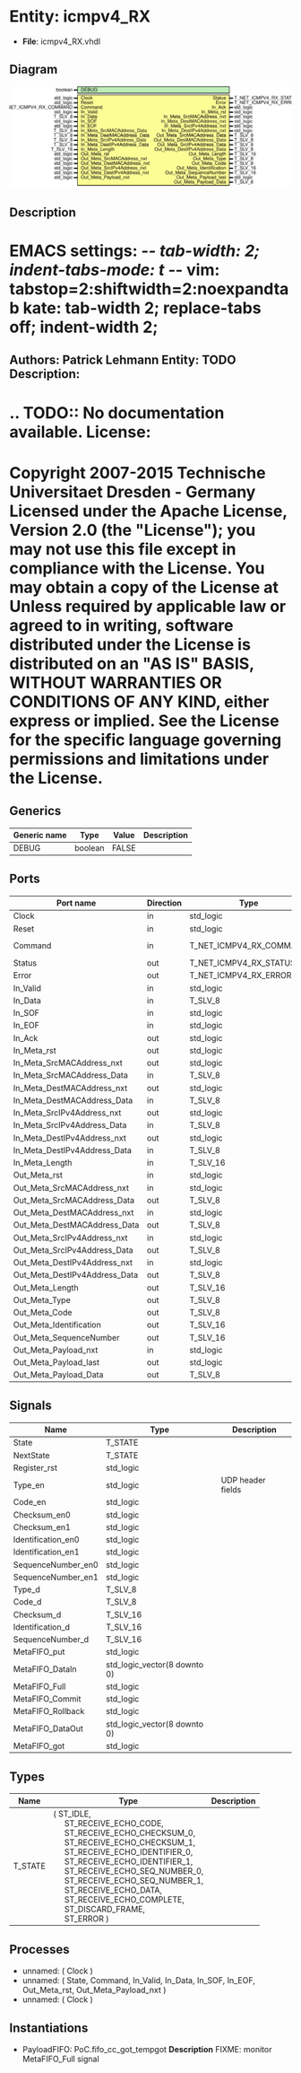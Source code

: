 # Entity: icmpv4_RX

- **File**: icmpv4_RX.vhdl
## Diagram

![Diagram](icmpv4_RX.svg "Diagram")
## Description

EMACS settings: -*-  tab-width: 2; indent-tabs-mode: t -*-
vim: tabstop=2:shiftwidth=2:noexpandtab
kate: tab-width 2; replace-tabs off; indent-width 2;
=============================================================================
Authors:				 	Patrick Lehmann
Entity:				 	TODO
Description:
-------------------------------------
.. TODO:: No documentation available.
License:
=============================================================================
Copyright 2007-2015 Technische Universitaet Dresden - Germany
Licensed under the Apache License, Version 2.0 (the "License");
you may not use this file except in compliance with the License.
You may obtain a copy of the License at
Unless required by applicable law or agreed to in writing, software
distributed under the License is distributed on an "AS IS" BASIS,
WITHOUT WARRANTIES OR CONDITIONS OF ANY KIND, either express or implied.
See the License for the specific language governing permissions and
limitations under the License.
=============================================================================
## Generics

| Generic name | Type    | Value | Description |
| ------------ | ------- | ----- | ----------- |
| DEBUG        | boolean | FALSE |             |
## Ports

| Port name                     | Direction | Type                    | Description   |
| ----------------------------- | --------- | ----------------------- | ------------- |
| Clock                         | in        | std_logic               |               |
| Reset                         | in        | std_logic               |               |
| Command                       | in        | T_NET_ICMPV4_RX_COMMAND | CSE interface |
| Status                        | out       | T_NET_ICMPV4_RX_STATUS  |               |
| Error                         | out       | T_NET_ICMPV4_RX_ERROR   |               |
| In_Valid                      | in        | std_logic               | IN port       |
| In_Data                       | in        | T_SLV_8                 |               |
| In_SOF                        | in        | std_logic               |               |
| In_EOF                        | in        | std_logic               |               |
| In_Ack                        | out       | std_logic               |               |
| In_Meta_rst                   | out       | std_logic               |               |
| In_Meta_SrcMACAddress_nxt     | out       | std_logic               |               |
| In_Meta_SrcMACAddress_Data    | in        | T_SLV_8                 |               |
| In_Meta_DestMACAddress_nxt    | out       | std_logic               |               |
| In_Meta_DestMACAddress_Data   | in        | T_SLV_8                 |               |
| In_Meta_SrcIPv4Address_nxt    | out       | std_logic               |               |
| In_Meta_SrcIPv4Address_Data   | in        | T_SLV_8                 |               |
| In_Meta_DestIPv4Address_nxt   | out       | std_logic               |               |
| In_Meta_DestIPv4Address_Data  | in        | T_SLV_8                 |               |
| In_Meta_Length                | in        | T_SLV_16                |               |
| Out_Meta_rst                  | in        | std_logic               | OUT Port      |
| Out_Meta_SrcMACAddress_nxt    | in        | std_logic               |               |
| Out_Meta_SrcMACAddress_Data   | out       | T_SLV_8                 |               |
| Out_Meta_DestMACAddress_nxt   | in        | std_logic               |               |
| Out_Meta_DestMACAddress_Data  | out       | T_SLV_8                 |               |
| Out_Meta_SrcIPv4Address_nxt   | in        | std_logic               |               |
| Out_Meta_SrcIPv4Address_Data  | out       | T_SLV_8                 |               |
| Out_Meta_DestIPv4Address_nxt  | in        | std_logic               |               |
| Out_Meta_DestIPv4Address_Data | out       | T_SLV_8                 |               |
| Out_Meta_Length               | out       | T_SLV_16                |               |
| Out_Meta_Type                 | out       | T_SLV_8                 |               |
| Out_Meta_Code                 | out       | T_SLV_8                 |               |
| Out_Meta_Identification       | out       | T_SLV_16                |               |
| Out_Meta_SequenceNumber       | out       | T_SLV_16                |               |
| Out_Meta_Payload_nxt          | in        | std_logic               |               |
| Out_Meta_Payload_last         | out       | std_logic               |               |
| Out_Meta_Payload_Data         | out       | T_SLV_8                 |               |
## Signals

| Name               | Type                         | Description       |
| ------------------ | ---------------------------- | ----------------- |
| State              | T_STATE                      |                   |
| NextState          | T_STATE                      |                   |
| Register_rst       | std_logic                    |                   |
| Type_en            | std_logic                    | UDP header fields |
| Code_en            | std_logic                    |                   |
| Checksum_en0       | std_logic                    |                   |
| Checksum_en1       | std_logic                    |                   |
| Identification_en0 | std_logic                    |                   |
| Identification_en1 | std_logic                    |                   |
| SequenceNumber_en0 | std_logic                    |                   |
| SequenceNumber_en1 | std_logic                    |                   |
| Type_d             | T_SLV_8                      |                   |
| Code_d             | T_SLV_8                      |                   |
| Checksum_d         | T_SLV_16                     |                   |
| Identification_d   | T_SLV_16                     |                   |
| SequenceNumber_d   | T_SLV_16                     |                   |
| MetaFIFO_put       | std_logic                    |                   |
| MetaFIFO_DataIn    | std_logic_vector(8 downto 0) |                   |
| MetaFIFO_Full      | std_logic                    |                   |
| MetaFIFO_Commit    | std_logic                    |                   |
| MetaFIFO_Rollback  | std_logic                    |                   |
| MetaFIFO_DataOut   | std_logic_vector(8 downto 0) |                   |
| MetaFIFO_got       | std_logic                    |                   |
## Types

| Name    | Type                                                                                                                                                                                                                                                                                                                                                                                                                                                                                                                                                                                                                                                                                                       | Description |
| ------- | ---------------------------------------------------------------------------------------------------------------------------------------------------------------------------------------------------------------------------------------------------------------------------------------------------------------------------------------------------------------------------------------------------------------------------------------------------------------------------------------------------------------------------------------------------------------------------------------------------------------------------------------------------------------------------------------------------------- | ----------- |
| T_STATE | ( ST_IDLE,<br><span style="padding-left:20px"> ST_RECEIVE_ECHO_CODE,<br><span style="padding-left:20px"> ST_RECEIVE_ECHO_CHECKSUM_0,<br><span style="padding-left:20px"> ST_RECEIVE_ECHO_CHECKSUM_1,<br><span style="padding-left:20px"> ST_RECEIVE_ECHO_IDENTIFIER_0,<br><span style="padding-left:20px"> ST_RECEIVE_ECHO_IDENTIFIER_1,<br><span style="padding-left:20px"> ST_RECEIVE_ECHO_SEQ_NUMBER_0,<br><span style="padding-left:20px"> ST_RECEIVE_ECHO_SEQ_NUMBER_1,<br><span style="padding-left:20px"> ST_RECEIVE_ECHO_DATA,<br><span style="padding-left:20px"> ST_RECEIVE_ECHO_COMPLETE,<br><span style="padding-left:20px"> ST_DISCARD_FRAME,<br><span style="padding-left:20px"> ST_ERROR )  |             |
## Processes
- unnamed: ( Clock )
- unnamed: ( State, Command, In_Valid, In_Data, In_SOF, In_EOF, Out_Meta_rst, Out_Meta_Payload_nxt )
- unnamed: ( Clock )
## Instantiations

- PayloadFIFO: PoC.fifo_cc_got_tempgot
**Description**
FIXME: monitor MetaFIFO_Full signal

